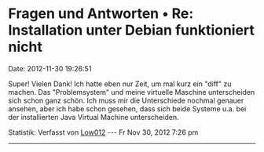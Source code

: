 Fragen und Antworten • Re: Installation unter Debian funktioniert nicht
=======================================================================

Date: 2012-11-30 19:26:51

Super! Vielen Dank! Ich hatte eben nur Zeit, um mal kurz ein \"diff\" zu
machen. Das \"Problemsystem\" und meine virtuelle Maschine unterscheiden
sich schon ganz schön. Ich muss mir die Unterschiede nochmal genauer
ansehen, aber ich habe schon gesehen, dass sich beide Systeme u.a. bei
der installierten Java Virtual Machine unterscheiden.

Statistik: Verfasst von
[Low012](http://forum.yacy-websuche.de/memberlist.php?mode=viewprofile&u=62)
--- Fr Nov 30, 2012 7:26 pm

------------------------------------------------------------------------
